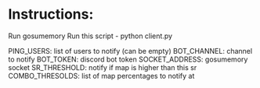 # Instructions:
Run gosumemory
Run this script - python client.py

PING_USERS: list of users to notify (can be empty)
BOT_CHANNEL: channel to notify
BOT_TOKEN: discord bot token
SOCKET_ADDRESS: gosumemory socket
SR_THRESHOLD: notify if map is higher than this sr
COMBO_THRESOLDS: list of map percentages to notify at